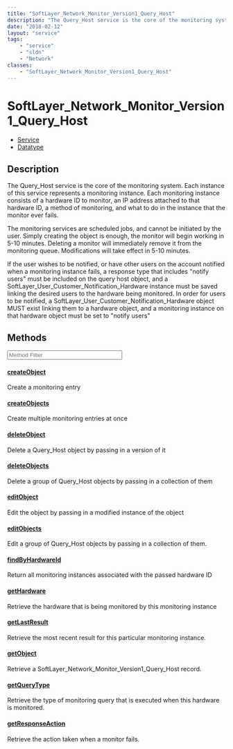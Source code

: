 ```yaml
---
title: "SoftLayer_Network_Monitor_Version1_Query_Host"
description: "The Query_Host service is the core of the monitoring system.  Each instance of this service represents a monitoring inst... "
date: "2018-02-12"
layout: "service"
tags:
    - "service"
    - "sldn"
    - "Network"
classes:
    - "SoftLayer_Network_Monitor_Version1_Query_Host"
---
```

# SoftLayer_Network_Monitor_Version1_Query_Host
<div id='service-datatype'>
    <ul id='sldn-reference-tabs'>
    <li id='service'> <a href='/reference/services/SoftLayer_Network_Monitor_Version1_Query_Host' >Service</a></li>    <li id='datatype'> <a href='/reference/datatypes/SoftLayer_Network_Monitor_Version1_Query_Host' >Datatype</a></li>
    </ul>
</div>

## Description
The Query_Host service is the core of the monitoring system.  Each instance of this service represents a monitoring instance.  Each monitoring instance consists of a hardware ID to monitor, an IP address attached to that hardware ID, a method of monitoring, and what to do in the instance that the monitor ever fails. 

The monitoring services are scheduled jobs, and cannot be initiated by the user.  Simply creating the object is enough, the monitor will begin working in 5-10 minutes.  Deleting a monitor will immediately remove it from the monitoring queue.  Modifications will take effect in 5-10 minutes. 

If the user wishes to be notified, or have other users on the account notified when a monitoring instance fails, a response type that includes "notify users" must be included on the query host object, and a SoftLayer_User_Customer_Notification_Hardware instance must be saved linking the desired users to the hardware being monitored.  In order for users to be notified, a SoftLayer_User_Customer_Notification_Hardware object MUST exist linking them to a hardware object, and a monitoring instance on that hardware object must be set to "notify users" 



        
<div id="properties" class="content service-content">

## Methods

<div class="view-filters">
    <div class="clearfix">
        <div class="search-input-box">
            <input placeholder="Method Filter" onkeyup="titleSearch(inputId='edit-combine', divId='method-div', elementClass='method-row')" 
                type="text" id="edit-combine" value="" size="30" maxlength="128" class="form-text">
        </div>
    </div>
</div>

<div id="method-div">

<div class="method-row">

#### [createObject](/reference/services/SoftLayer_Network_Monitor_Version1_Query_Host/createObject)
Create a monitoring entry
</div>

<div class="method-row">

#### [createObjects](/reference/services/SoftLayer_Network_Monitor_Version1_Query_Host/createObjects)
Create multiple monitoring entries at once
</div>

<div class="method-row">

#### [deleteObject](/reference/services/SoftLayer_Network_Monitor_Version1_Query_Host/deleteObject)
Delete a Query_Host object by passing in a version of it
</div>

<div class="method-row">

#### [deleteObjects](/reference/services/SoftLayer_Network_Monitor_Version1_Query_Host/deleteObjects)
Delete a group of Query_Host objects by passing in a collection of them
</div>

<div class="method-row">

#### [editObject](/reference/services/SoftLayer_Network_Monitor_Version1_Query_Host/editObject)
Edit the object by passing in a modified instance of the object
</div>

<div class="method-row">

#### [editObjects](/reference/services/SoftLayer_Network_Monitor_Version1_Query_Host/editObjects)
Edit a group of Query_Host objects by passing in a collection of them.
</div>

<div class="method-row">

#### [findByHardwareId](/reference/services/SoftLayer_Network_Monitor_Version1_Query_Host/findByHardwareId)
Return all monitoring instances associated with the passed hardware ID
</div>

<div class="method-row">

#### [getHardware](/reference/services/SoftLayer_Network_Monitor_Version1_Query_Host/getHardware)
Retrieve the hardware that is being monitored by this monitoring instance
</div>

<div class="method-row">

#### [getLastResult](/reference/services/SoftLayer_Network_Monitor_Version1_Query_Host/getLastResult)
Retrieve the most recent result for this particular monitoring instance.
</div>

<div class="method-row">

#### [getObject](/reference/services/SoftLayer_Network_Monitor_Version1_Query_Host/getObject)
Retrieve a SoftLayer_Network_Monitor_Version1_Query_Host record.
</div>

<div class="method-row">

#### [getQueryType](/reference/services/SoftLayer_Network_Monitor_Version1_Query_Host/getQueryType)
Retrieve the type of monitoring query that is executed when this hardware is monitored.
</div>

<div class="method-row">

#### [getResponseAction](/reference/services/SoftLayer_Network_Monitor_Version1_Query_Host/getResponseAction)
Retrieve the action taken when a monitor fails.
</div>
</div>

</div>

